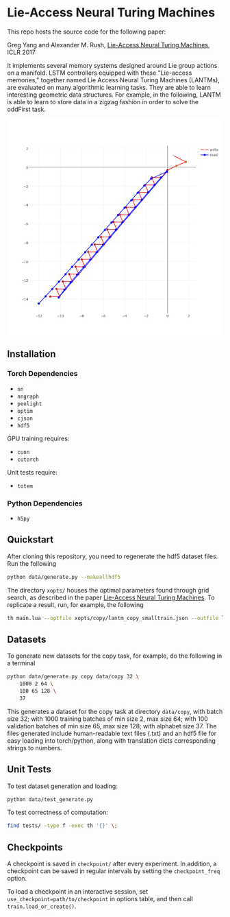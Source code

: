 # Lie-Access Neural Turing Machines

This repo hosts the source code for the following paper:

Greg Yang and Alexander M. Rush,
[Lie-Access Neural Turing Machines](https://arxiv.org/abs/1611.02854),
ICLR 2017

It implements several memory systems designed around Lie group actions on a manifold.
LSTM controllers equipped with these "Lie-access memories," together named
Lie Access Neural Turing Machines (LANTMs),
are evaluated on many algorithmic learning tasks.
They are able to learn interesting geometric data structures.
For example, in the following, LANTM is able to learn to store data in a zigzag
fashion in order to solve the oddFirst task.

![LANTM Odd First Task](media/lantm-oddfirst.png)

## Installation

### Torch Dependencies

* `nn`
* `nngraph`
* `penlight`
* `optim`
* `cjson`
* `hdf5`

GPU training requires:

* `cunn`
* `cutorch`

Unit tests require:

 * `totem`

### Python Dependencies

 * `h5py`

## Quickstart

After cloning this repository, you need to regenerate the hdf5 dataset files.
Run the following
```bash
python data/generate.py --makeallhdf5
```

The directory `xopts/` houses the optimal parameters found through grid search,
as described in the paper
[Lie-Access Neural Turing Machines](https://arxiv.org/abs/1611.02854).
To replicate a result, run, for example, the following
```bash
th main.lua --optfile xopts/copy/lantm_copy_smalltrain.json --outfile lantm_copy_smalltrain.result
```

## Datasets

To generate new datasets for the copy task, for example, do the following in a terminal
```bash
python data/generate.py copy data/copy 32 \
	1000 2 64 \
	100 65 128 \
	37
```
This generates a dataset for the copy task at directory `data/copy`,
with batch size 32;
with 1000 training batches of min size 2, max size 64;
with 100 validation batches of min size 65, max size 128;
with alphabet size 37.
The files generated include human-readable text files (.txt)
and an hdf5 file for easy loading into torch/python, along with
translation dicts corresponding strings to numbers.

## Unit Tests

To test dataset generation and loading:
```bash
python data/test_generate.py
```

To test correctness of computation:
```bash
find tests/ -type f -exec th '{}' \;
```

## Checkpoints

A checkpoint is saved in `checkpoint/` after every experiment.
In addition, a checkpoint can be saved in regular intervals by setting
the `checkpoint_freq` option.

To load a checkpoint in an interactive session, set `use_checkpoint=path/to/checkpoint`
in options table, and then call `train.load_or_create()`.